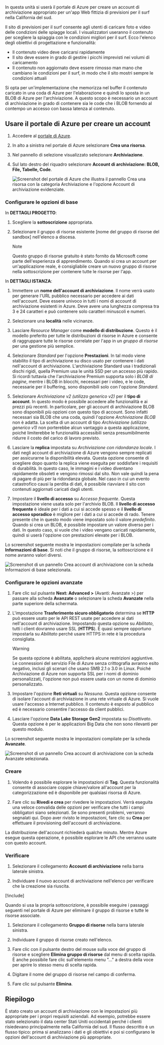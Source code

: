 In questa unità si userà il portale di Azure per creare un account di archiviazione appropriato per un'app Web fittizia di previsioni per il surf nella California del sud.

Il sito di previsioni per il surf consente agli utenti di caricare foto e video delle condizioni delle spiagge locali. I visualizzatori useranno il contenuto per scegliere la spiaggia con le condizioni migliori per il surf. Ecco l'elenco degli obiettivi di progettazione e funzionalità:

- Il contenuto video deve caricarsi rapidamente
- Il sito deve essere in grado di gestire i picchi imprevisti nei volumi di caricamento
- Il contenuto non aggiornato deve essere rimosso man mano che cambiano le condizioni per il surf, in modo che il sito mostri sempre le condizioni attuali

Si opta per un'implementazione che memorizza nel buffer il contenuto caricato in una coda di Azure per l'elaborazione e quindi lo sposta in un BLOB di Azure per l'archiviazione. A questo scopo è necessario un account di archiviazione in grado di contenere sia le code che i BLOB fornendo al contempo un accesso con bassa latenza al contenuto.

## <a name="use-the-azure-portal-to-create-a-storage-account"></a>Usare il portale di Azure per creare un account

1. Accedere al [portale di Azure](https://portal.azure.com/?azure-portal=true).

1. In alto a sinistra nel portale di Azure selezionare **Crea una risorsa**.

1. Nel pannello di selezione visualizzato selezionare **Archiviazione**.

1. Sul lato destro del riquadro selezionare **Account di archiviazione: BLOB, File, Tabelle, Code**.

    ![Screenshot del portale di Azure che illustra il pannello Crea una risorsa con la categoria Archiviazione e l'opzione Account di archiviazione evidenziate.](..\media\5-portal-storage-select.png)

### <a name="configure-the-basic-options"></a>Configurare le opzioni di base

In **DETTAGLI PROGETTO**:

1. Scegliere la **sottoscrizione** appropriata.

1. Selezionare il gruppo di risorse esistente <rgn>[nome del gruppo di risorse del sandbox]</rgn> nell'elenco a discesa.

    > [!NOTE]
    > Questo gruppo di risorse gratuito è stato fornito da Microsoft come parte dell'esperienza di apprendimento. Quando si crea un account per un'applicazione reale, è consigliabile creare un nuovo gruppo di risorse nella sottoscrizione per contenere tutte le risorse per l'app.

In **DETTAGLI ISTANZA**:

1. Immettere un **nome dell'account di archiviazione**. Il nome verrà usato per generare l'URL pubblico necessario per accedere ai dati nell'account. Deve essere univoco in tutti i nomi di account di archiviazione esistenti in Azure. Deve avere una lunghezza compresa tra 3 e 24 caratteri e può contenere solo caratteri minuscoli e numeri.

1. Selezionare una **località** nelle vicinanze. 

1. Lasciare _Resource Manager_ come **modello di distribuzione**. Questo è il modello preferito per tutte le distribuzioni di risorse in Azure e consente di raggruppare tutte le risorse correlate per l'app in un _gruppo di risorse_ per una gestione più semplice.

1. Selezionare _Standard_ per l'opzione **Prestazioni**. In tal modo viene stabilito il tipo di archiviazione su disco usato per contenere i dati nell'account di archiviazione. L'archiviazione Standard usa i tradizionali dischi rigidi, quella Premium usa le unità SSD per un accesso più rapido. Si ricordi tuttavia che l'archiviazione Premium supporta solo i _BLOB di pagine_, mentre i BLOB in blocchi, necessari per i video, e le code, necessarie per il buffering, sono disponibili solo con l'opzione _Standard_.

1. Selezionare _Archiviazione v2 (utilizzo generico v2)_ per il **tipo di account**. In questo modo è possibile accedere alle funzionalità e ai prezzi più recenti. In particolare, per gli account di archiviazione BLOB sono disponibili più opzioni con questo tipo di account. Sono infatti necessari sia BLOB che una coda, quindi l'opzione _Archiviazione BLOB_ non è adatta. La scelta di un account di tipo _Archiviazione (utilizzo generico v1)_ non porterebbe alcun vantaggio a questa applicazione, poiché limiterebbe le funzionalità accessibili senza presumibilmente ridurre il costo del carico di lavoro previsto.

1. Lasciare la **replica** impostata su _Archiviazione con ridondanza locale_. I dati negli account di archiviazione di Azure vengono sempre replicati per assicurarne la disponibilità elevata. Questa opzione consente di scegliere dopo quanto la replica viene eseguita per soddisfare i requisiti di durabilità. In questo caso, le immagini e i video diventano rapidamente obsoleti e vengono rimossi dal sito. Non vale quindi la pena di pagare di più per la ridondanza globale. Nel caso in cui un evento catastrofico causi la perdita di dati, è possibile riavviare il sito con contenuti aggiornati caricati dagli utenti.

1. Impostare il **livello di accesso** su _Accesso frequente_. Questa impostazione viene usata solo per l'archivio BLOB. Il **livello di accesso frequente** è ideale per i dati a cui si accede spesso e il **livello di accesso sporadico** è migliore per i dati a cui si accede di rado. Tenere presente che in questo modo viene impostato solo il valore _predefinito_. Quando si crea un BLOB, è possibile impostare un valore diverso per i dati. In questo caso, si vuole che i video vengano caricati rapidamente, quindi si userà l'opzione con prestazioni elevate per i BLOB.
   
Lo screenshot seguente mostra le impostazioni compilate per la scheda **Informazioni di base**. Si noti che il gruppo di risorse, la sottoscrizione e il nome avranno valori diversi.

![Screenshot di un pannello Crea account di archiviazione con la scheda **Informazioni di base** selezionata.](../media-drafts/5-create-storage-account-basics.png)

### <a name="configure-the-advanced-options"></a>Configurare le opzioni avanzate

1. Fare clic sul pulsante **Next: Advanced >** (Avanti: Avanzate >) per passare alla scheda **Avanzate** o selezionare la scheda **Avanzate** nella parte superiore della schermata.

1. L'impostazione **Trasferimento sicuro obbligatorio** determina se **HTTP** può essere usato per le API REST usate per accedere ai dati nell'account di archiviazione. Impostando questa opzione su _Abilitato_, tutti i client dovranno usare SSL (**HTTPS**). È quasi sempre opportuno impostarla su _Abilitato_ perché usare HTTPS in rete è la procedura consigliata.

    > [!WARNING]
    > Se questa opzione è abilitata, applicherà alcune restrizioni aggiuntive. Le connessioni del servizio File di Azure senza crittografia avranno esito negativo, inclusi gli scenari che usano SMB 2.1 o 3.0 in Linux. Poiché Archiviazione di Azure non supporta SSL per i nomi di dominio personalizzati, l'opzione non può essere usata con un nome di dominio personalizzato.

1. Impostare l'opzione **Reti virtuali** su _Nessuna_. Questa opzione consente di isolare l'account di archiviazione in una rete virtuale di Azure. Si vuole usare l'accesso a Internet pubblico. Il contenuto è esposto al pubblico ed è necessario consentire l'accesso da client pubblici.

1. Lasciare l'opzione **Data Lake Storage Gen2** impostata su _Disattivato_. Questa opzione è per le applicazioni Big Data che non sono rilevanti per questo modulo.

Lo screenshot seguente mostra le impostazioni compilate per la scheda **Avanzate**.

![Screenshot di un pannello Crea account di archiviazione con la scheda **Avanzate** selezionata.](../media-drafts/5-create-storage-account-advanced.png)

### <a name="create"></a>Creare

1. Volendo è possibile esplorare le impostazioni di **Tag**. Questa funzionalità consente di associare coppie chiave/valore all'account per la categorizzazione ed è disponibile per qualsiasi risorsa di Azure.

1. Fare clic su **Rivedi e crea** per rivedere le impostazioni. Verrà eseguita una veloce convalida delle opzioni per verificare che tutti i campi obbligatori siano selezionati. Se sono presenti problemi, verranno segnalati qui. Dopo aver rivisto le impostazioni, fare clic su **Crea** per effettuare il provisioning dell'account di archiviazione.

La distribuzione dell'account richiederà qualche minuto. Mentre Azure esegue questa operazione, è possibile esplorare le API che verranno usate con questo account.

### <a name="verify"></a>Verificare

1. Selezionare il collegamento **Account di archiviazione** nella barra laterale sinistra.

1. Individuare il nuovo account di archiviazione nell'elenco per verificare che la creazione sia riuscita.

<!-- Cleanup sandbox -->
[!include[](../../../includes/azure-sandbox-cleanup.md)]

Quando si usa la propria sottoscrizione, è possibile eseguire i passaggi seguenti nel portale di Azure per eliminare il gruppo di risorse e tutte le risorse associate.

1. Selezionare il collegamento **Gruppo di risorse** nella barra laterale sinistra.

1. Individuare il gruppo di risorse creato nell'elenco.

1. Fare clic con il pulsante destro del mouse sulla voce del gruppo di risorse e scegliere **Elimina gruppo di risorse** dal menu di scelta rapida. È anche possibile fare clic sull'elemento menu "..." a destra della voce per aprire lo stesso menu di scelta rapida.

1. Digitare il nome del gruppo di risorse nel campo di conferma.

1. Fare clic sul pulsante **Elimina**.

## <a name="summary"></a>Riepilogo

È stato creato un account di archiviazione con le impostazioni più appropriate per i propri requisiti aziendali. Ad esempio, potrebbe essere stato selezionato il data center Stati Uniti occidentali perché i clienti risiedevano principalmente nella California del sud. Il flusso descritto è un flusso tipico: prima si analizzano i dati e gli obiettivi e poi si configurano le opzioni dell'account di archiviazione più appropriate.